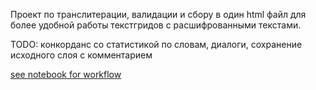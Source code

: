 Проект по транслитерации, валидации и сбору в один html файл для более удобной работы текстгридов с расшифрованными текстами.

TODO: конкорданс со статистикой по словам, диалоги, сохранение исходного слоя с комментарием

[see notebook for workflow](https://colab.research.google.com/github/timtim1342/tukita_translit/blob/main/main.ipynb)

